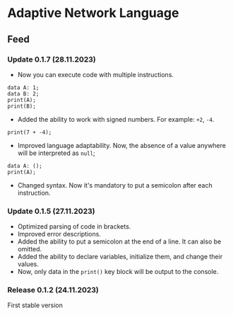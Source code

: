 # Adaptive Network Language

## Feed

### Update 0.1.7 (28.11.2023)
- Now you can execute code with multiple instructions.
```anl
data A: 1;
data B: 2;
print(A);
print(B);
```
- Added the ability to work with signed numbers. For example: `+2`, `-4`.
```anl
print(7 + -4);
```
- Improved language adaptability. Now, the absence of a value anywhere will be interpreted as `null`;
```anl
data A: ();
print(A);
```
- Changed syntax. Now it's mandatory to put a semicolon after each instruction.

### Update 0.1.5 (27.11.2023)
- Optimized parsing of code in brackets.
- Improved error descriptions.
- Added the ability to put a semicolon at the end of a line. It can also be omitted.
- Added the ability to declare variables, initialize them, and change their values.
- Now, only data in the `print()` key block will be output to the console.

### Release 0.1.2 (24.11.2023)
First stable version